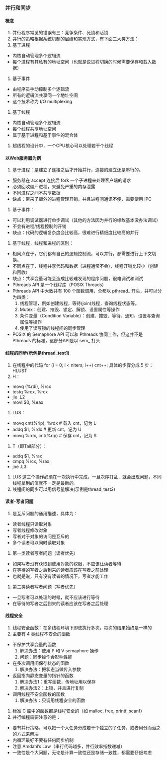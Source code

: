 ### 并行和同步

#### 概念
1. 并行程序常见的错误有三：竞争条件、死锁和活锁
1. 并行的策略根据系统机制的层级和实现方式，有下面三大类方法：
1. 基于进程
  * 内核自动管理多个逻辑流
  * 每个进程有其私有的地址空间（也就是说进程切换的时候需要保存和载入数据）
1. 基于事件
  * 由程序员手动控制多个逻辑流
  * 所有的逻辑流共享同一个地址空间
  * 这个技术称为 I/O multiplexing
1. 基于线程
  * 内核自动管理多个逻辑流
  * 每个线程共享地址空间
  * 属于基于进程和基于事件的混合体
1. 超线程的设计中，一个CPU核心可以处理若干个线程

#### 以Web服务器为例
1. 基于进程：是建立了连接之后才开始并行，连接的建立还是串行的。
  * 服务器在 accept 连接后 fork 一个子进程来处理客户端的请求
  * 必须回收僵尸进程，来避免严重的内存泄露
  * 不同进程之间不共享数据
  * 缺点：带来了额外的进程管理开销，并且进程间通讯不便，需要使用 IPC
1. 基于事件：
  * 可以利用调试器进行单步调试（其他的方法因为并行的缘故基本没办法调试）
  * 不会有进程/线程控制的开销
  * 缺点：代码的逻辑复杂度会比较高，很难进行精细度比较高的并行
1. 基于线程，线程和进程的区别：
  * 相同点在于，它们都有自己的逻辑控制流，可以并行，都需要进行上下文切换。
  * 不同点在于，线程共享代码和数据（进程通常不会），线程开销比较小（创建和回收）
  * 缺点：共享变量可能会造成比较难发现的程序问题，很难调试和测试
  * Pthreads API 是一个线程库（POSIX Threads）
  * Pthreads API 中大致共有 100 个函数调用，全都以 pthread_ 开头，并可以分为四类：
    1. 线程管理，例如创建线程，等待(join)线程，查询线程状态等。
    1. Mutex：创建、摧毁、锁定、解锁、设置属性等操作
    1. 条件变量（Condition Variable）：创建、摧毁、等待、通知、设置与查询属性等操作
    1. 使用了读写锁的线程间的同步管理
  * POSIX 的 Semaphore API 可以和 Pthreads 协同工作，但这并不是 Pthreads 的标准，这部分API是以 sem_ 打头

#### 线程的同步(示例是thread_test1)
1. 在线程中的代码 for (i = 0; i < niters; i++) cnt++; 具体的步骤分成 5 步：HLUST
1. H：
  * movq    (%rdi), %rcx
  * testq   %rcx, %rcx
  * jle     .L2
  * movl    $0, %eax
1. LUS：
  * movq    cnt(%rip), %rdx # 载入 cnt，记为 L
  * addq    $1, %rdx        # 更新 cnt，记为 U
  * movq    %rdx, cnt(%rip) # 保存 cnt，记为 S
1. T（即Tail部分）：
  * addq    $1, %rax
  * cmpq    %rcx, %rax
  * jne     .L3
1. LUS 这三个操作必须在一次执行中完成，一旦次序打乱，就会出现问题，不同线程拿到的值就不一定是最新的。
1. 线程间的同步可以用信号量解决(示例是thread_test2)

#### 读者-写者问题
1. 是互斥问题的通用描述，具体为：
  * 读者线程只读取对象
  * 写者线程修改对象
  * 写者对于对象的访问是互斥的
  * 多个读者可以同时读取对象
1. 第一类读者写者问题（读者优先）
  * 如果写者没有获取到使用对象的权限，不应该让读者等待
  * 在等待的写者之后到来的读者应该在写者之前处理
  * 也就是说，只有没有读者的情况下，写者才能工作
1. 第二类读者写者问题（写者优先）
  * 一旦写者可以处理的时候，就不应该进行等待
  * 在等待的写者之后到来的读者应该在写者之后处理

#### 线程安全
1. 线程安全函数：在多线程环境下即使执行多次，每次的结果始终是一样的
1. 主要有 4 类线程不安全的函数
  * 不保护共享变量的函数
    1. 解决办法：使用 P 和 V semaphore 操作
    1. 问题：同步操作会影响性能
  * 在多次调用间保存状态的函数
    1. 解决办法：把状态当做传入参数
  * 返回指向静态变量的指针的函数
    1. 解决办法1：重写函数，传地址用以保存
    1. 解决办法2：上锁，并且进行复制
  * 调用线程不安全函数的函数
    1. 解决办法：只调用线程安全的函数
1. 标准 C 库中的函数都是线程安全的（如 malloc, free, printf, scanf）
1. 并行编程需要注意的是：
  * 要有并行策略，可以把一个大任务分成若干个独立的子任务，或者用分而治之的方式来解决
  * 内循环最好不要有任何同步机制
  * 注意 Amdahl’s Law（串行代码越多，并行效率指数递减）
  * 一致性是个大问题，无论是计算一致性还是存储一致性，都需要仔细考虑



